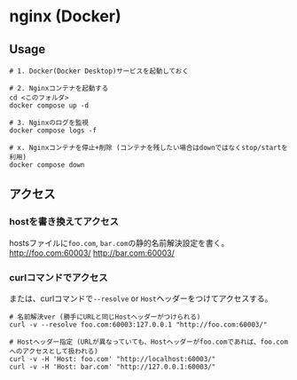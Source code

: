 # nginx (Docker)

## Usage

```
# 1. Docker(Docker Desktop)サービスを起動しておく

# 2. Nginxコンテナを起動する
cd <このフォルダ>
docker compose up -d

# 3. Nginxのログを監視
docker compose logs -f

# x. Nginxコンテナを停止+削除 (コンテナを残したい場合はdownではなくstop/startを利用)
docker compose down
```


## アクセス

### hostを書き換えてアクセス

hostsファイルに`foo.com`, `bar.com`の静的名前解決設定を書く。
http://foo.com:60003/
http://bar.com:60003/

### curlコマンドでアクセス

または、curlコマンドで`--resolve` or `Host`ヘッダーをつけてアクセスする。

```
# 名前解決ver (勝手にURLと同じHostヘッダーがつけられる)
curl -v --resolve foo.com:60003:127.0.0.1 "http://foo.com:60003/"

# Hostヘッダー指定 (URLが異なっていても、Hostヘッダーがfoo.comであれば、foo.comへのアクセスとして扱われる)
curl -v -H 'Host: foo.com' "http://localhost:60003/"
curl -v -H 'Host: bar.com' "http://127.0.0.1:60003/"
```
